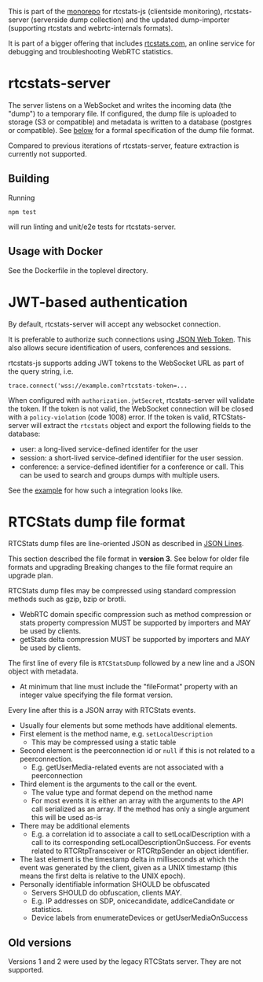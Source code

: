 This is part of the [monorepo](https://github.com/rtcstats/rtcstats) for rtcstats-js
(clientside monitoring), rtcstats-server (serverside dump collection) and the updated
dump-importer (supporting rtcstats and webrtc-internals formats).

It is part of a bigger offering that includes [rtcstats.com](https://rtcstats.com),
an online service for debugging and troubleshooting WebRTC statistics.

# rtcstats-server
The server listens on a WebSocket and writes the incoming data (the "dump") to a temporary file.
If configured, the dump file is uploaded to storage (S3 or compatible) and metadata is
written to a database (postgres or compatible). See [below](#rtcstats-dump-file-format) for
a formal specification of the dump file format.

Compared to previous iterations of rtcstats-server, feature extraction is currently not supported.

## Building

Running
```
npm test
```
will run linting and unit/e2e tests for rtcstats-server.

## Usage with Docker
See the Dockerfile in the toplevel directory.

# JWT-based authentication
By default, rtcstats-server will accept any websocket connection.

It is preferable to authorize such connections using [JSON Web Token](https://en.wikipedia.org/wiki/JSON_Web_Token).
This also allows secure identification of users, conferences and sessions.

rtcstats-js supports adding JWT tokens to the WebSocket URL as part of the query string, i.e.
```
trace.connect('wss://example.com?rtcstats-token=...
```
When configured with `authorization.jwtSecret`, rtcstats-server will validate the token.
If the token is not valid, the WebSocket connection will be closed with a `policy-violation`
(code 1008) error.
If the token is valid, RTCStats-server will extract the `rtcstats` object and export the
following fields to the database:
* user: a long-lived service-defined identifer for the user
* session: a short-lived service-defined identiﬁier for the user session.
* conference: a service-defined identifier for a conference or call. This can be used to search and groups dumps with multiple users.

See the [example](/example/) for how such a integration looks like.

# RTCStats dump file format

RTCStats dump files are line-oriented JSON as described in [JSON Lines](https://jsonlines.org/).

This section described the file format in **version 3**. See below for older file formats and upgrading
Breaking changes to the file format require an upgrade plan.

RTCStats dump files may be compressed using standard compression methods such as gzip, bzip or brotli.
* WebRTC domain specific compression such as method compression or stats property compression MUST be supported by importers and MAY be used by clients.
* getStats delta compression MUST be supported by importers and MAY be used by clients.

The first line of every file is `RTCStatsDump` followed by a new line and a JSON object with metadata.
*  At minimum that line must include the "fileFormat" property with an integer value specifying the file format version.

Every line after this is a JSON array with RTCStats events.
* Usually four elements but some methods have additional elements.
* First element is the method name, e.g. `setLocalDescription`
  * This may be compressed using a static table
* Second element is the peerconnection id or `null` if this is not related to a peerconnection.
  * E.g. getUserMedia-related events are not associated with a peerconnection
* Third element is the arguments to the call or the event.
  * The value type and format depend on the method name
  * For most events it is either an array with the arguments to the API call serialized as an array. If the method has only a single argument this will be used as-is
* There may be additional elements
  * E.g. a correlation id to associate a call to setLocalDescription with a call to its corresponding setLocalDescriptionOnSuccess. For events related to RTCRtpTransceiver or RTCRtpSender an object identifier.
* The last element is the timestamp delta in milliseconds at which the event was generated by the client, given as a UNIX timestamp (this means the first delta is relative to the UNIX epoch).
* Personally identifiable information SHOULD be obfuscated
    * Servers SHOULD do obfuscation, clients MAY.
    * E.g. IP addresses on SDP, onicecandidate, addIceCandidate or statistics.
    * Device labels from enumerateDevices or getUserMediaOnSuccess

## Old versions
Versions 1 and 2 were used by the legacy RTCStats server. They are not supported.

